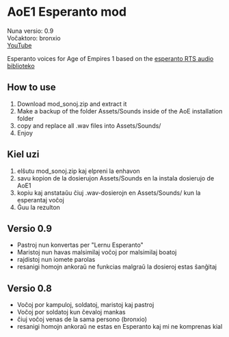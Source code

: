 # AoE1 Esperanto mod
Nuna versio: 0.9 <br />
Voĉaktoro: bronxio<br />
[YouTube](https://www.youtube.com/watch?v=1LUg9-5U2Vs)

Esperanto voices for Age of Empires 1 based on the [esperanto RTS audio biblioteko](https://github.com/esperanto-rts/esperanto-rts-audio-biblioteko)

## How to use
1. Download mod_sonoj.zip and extract it
2. Make a backup of the folder Assets/Sounds inside of the AoE installation folder
3. copy and replace all .wav files into Assets/Sounds/
5. Enjoy

## Kiel uzi

1. elŝutu mod_sonoj.zip kaj elpreni la enhavon
2. savu kopion de la dosierujon Assets/Sounds en la instala dosierujo de AoE1
3. kopiu kaj anstataŭu ĉiuj .wav-dosierojn en Assets/Sounds/ kun la esperantaj voĉoj
5. Ĝuu la rezulton


## Versio 0.9
* Pastroj nun konvertas per "Lernu Esperanto"
* Maristoj nun havas malsimilaj voĉoj por malsimilaj boatoj
* rajdistoj nun iomete parolas
* resanigi homojn ankoraŭ ne funkcias malgraŭ la dosieroj estas ŝanĝitaj

## Versio 0.8
* Voĉoj por kampuloj, soldatoj, maristoj kaj pastroj
* Voĉoj por soldatoj kun ĉevaloj mankas
* ĉiuj voĉoj venas de la sama persono (bronxio)
* resanigi homojn ankoraŭ ne estas en Esperanto kaj mi ne komprenas kial
